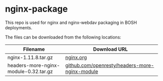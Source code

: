 nginx-package
============
This repo is used for nginx and nginx-webdav packaging in BOSH deployments.

The files can be downloaded from the following locations:

| Filename | Download URL |
| -------- | ------------ |
| nginx-1.11.8.tar.gz | [nginx.org](https://http://nginx.org/download/nginx-1.11.8.tar.gz) |
| headers-more-nginx-module-0.32.tar.gz | [github.com/openresty/headers-more-nginx-module](https://github.com/openresty/headers-more-nginx-module/archive/v0.32.tar.gz) |
